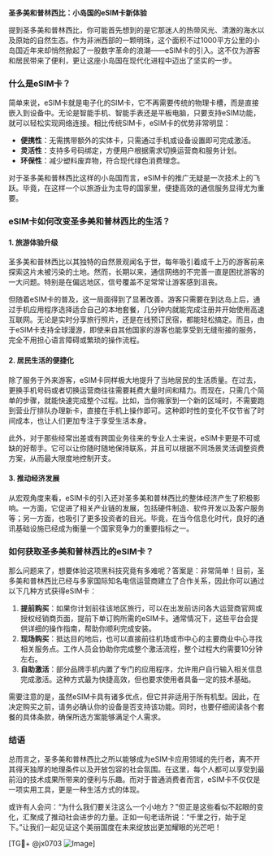 **圣多美和普林西比：小岛国的eSIM卡新体验**

提到圣多美和普林西比，你可能首先想到的是它那迷人的热带风光、清澈的海水以及原始的自然生态。作为非洲西部的一颗明珠，这个面积不过1000平方公里的小岛国近年来却悄然掀起了一股数字革命的浪潮——eSIM卡的引入。这不仅为游客和居民带来了便利，更让这座小岛国在现代化进程中迈出了坚实的一步。

### 什么是eSIM卡？

简单来说，eSIM卡就是电子化的SIM卡，它不再需要传统的物理卡槽，而是直接嵌入到设备中。无论是智能手机、智能手表还是平板电脑，只要支持eSIM功能，就可以轻松实现网络连接。相比传统SIM卡，eSIM卡的优势非常明显：

- **便携性**：无需携带额外的实体卡，只需通过手机或设备设置即可完成激活。
- **灵活性**：支持多号码绑定，方便用户根据需求切换运营商和服务计划。
- **环保性**：减少塑料废弃物，符合现代绿色消费理念。

对于圣多美和普林西比这样的小岛国而言，eSIM卡的推广无疑是一次技术上的飞跃。毕竟，在这样一个以旅游业为主导的国家里，便捷高效的通信服务显得尤为重要。

### eSIM卡如何改变圣多美和普林西比的生活？

#### 1. 旅游体验升级

圣多美和普林西比以其独特的自然景观闻名于世，每年吸引着成千上万的游客前来探索这片未被污染的土地。然而，长期以来，通信网络的不完善一直是困扰游客的一大问题。特别是在偏远地区，信号覆盖不足常常让游客感到沮丧。

但随着eSIM卡的普及，这一局面得到了显著改善。游客只需要在到达岛上后，通过手机应用程序选择适合自己的本地套餐，几分钟内就能完成注册并开始使用高速互联网。无论是实时分享旅行照片，还是在线预订民宿，都能轻松搞定。而且，由于eSIM卡支持全球漫游，即使来自其他国家的游客也能享受到无缝衔接的服务，完全不用担心语言障碍或繁琐的操作流程。

#### 2. 居民生活的便捷化

除了服务于外来游客，eSIM卡同样极大地提升了当地居民的生活质量。在过去，更换手机号码或者切换运营商往往需要耗费大量时间和精力。而现在，只需几个简单的步骤，就能快速完成整个过程。比如，当你搬家到一个新的区域时，不需要跑到营业厅排队办理新卡，直接在手机上操作即可。这种即时性的变化不仅节省了时间成本，也让人们更加专注于享受生活本身。

此外，对于那些经常出差或有跨国业务往来的专业人士来说，eSIM卡更是不可或缺的好帮手。它可以让你随时随地保持联系，并且可以根据不同场景灵活调整资费方案，从而最大限度地控制开支。

#### 3. 推动经济发展

从宏观角度来看，eSIM卡的引入还对圣多美和普林西比的整体经济产生了积极影响。一方面，它促进了相关产业链的发展，包括硬件制造、软件开发以及客户服务等；另一方面，也吸引了更多投资者的目光。毕竟，在当今信息化时代，良好的通讯基础设施已经成为衡量一个国家竞争力的重要指标之一。

### 如何获取圣多美和普林西比的eSIM卡？

那么问题来了，想要体验这项黑科技究竟有多难呢？答案是：非常简单！目前，圣多美和普林西比已经与多家国际知名电信运营商建立了合作关系，因此你可以通过以下几种方式获得eSIM卡：

1. **提前购买**：如果你计划前往该地区旅行，可以在出发前访问各大运营商官网或授权经销商页面，提前下单订购所需的eSIM卡。通常情况下，这些平台会提供详细的操作指南，帮助你顺利完成安装。
2. **现场购买**：抵达目的地后，也可以直接前往机场或市中心的主要商业中心寻找相关服务点。工作人员会协助你完成整个激活流程，整个过程大约需要10分钟左右。
3. **自助激活**：部分品牌手机内置了专门的应用程序，允许用户自行输入相关信息完成激活。这种方式最为快捷高效，但也要求使用者具备一定的技术基础。

需要注意的是，虽然eSIM卡具有诸多优点，但它并非适用于所有机型。因此，在决定购买之前，请务必确认你的设备是否支持该功能。同时，也要仔细阅读各个套餐的具体条款，确保所选方案能够满足个人需求。

### 结语

总而言之，圣多美和普林西比之所以能够成为eSIM卡应用领域的先行者，离不开其得天独厚的地理条件以及开放包容的社会氛围。在这里，每个人都可以享受到最前沿的技术成果所带来的便利与乐趣。而对于普通消费者而言，eSIM卡不仅仅是一项实用工具，更是一种生活方式的体现。

或许有人会问：“为什么我们要关注这么一个小地方？”但正是这些看似不起眼的变化，汇聚成了推动社会进步的力量。正如一句老话所说：“千里之行，始于足下。”让我们一起见证这个美丽国度在未来绽放出更加耀眼的光芒吧！

[TG💪+ @jx0703 ![Image](https://github.com/user-attachments/assets/dbca1d08-cadb-493c-b0ec-ad6f7a83f270)]